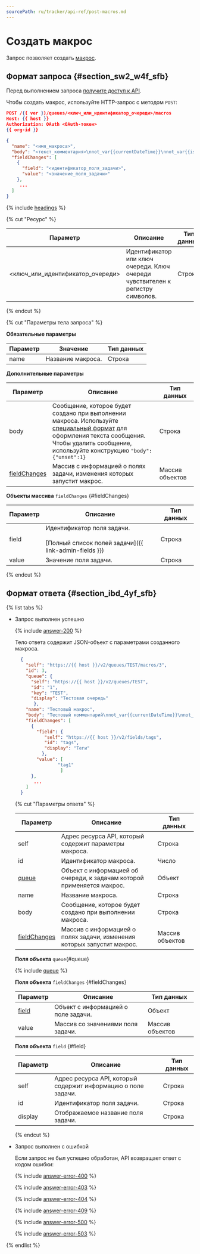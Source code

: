 ```yaml
---
sourcePath: ru/tracker/api-ref/post-macros.md
---
```

# Создать макрос

Запрос позволяет создать [макрос](manager/create-macroses.md).

## Формат запроса {#section_sw2_w4f_sfb}

Перед выполнением запроса [получите доступ к API](concepts/access.md).

Чтобы создать макрос, используйте HTTP-запрос с методом `POST`:

```json
POST /{{ ver }}/queues/<ключ_или_идентификатор_очереди>/macros
Host: {{ host }}
Authorization: OAuth <OAuth-токен>
{{ org-id }}

{
  "name": "<имя_макроса>",
  "body": "<текст_комментария>\nnot_var{{currentDateTime}}\nnot_var{{issue.author}}",
  "fieldChanges": [
    {
      "field": "<идентификатор_поля_задачи>",
      "value": "<значение_поля_задачи>"
    }, 
     ...
  ]
}
```

{% include [headings](../_includes/tracker/api/headings.md) %}

{% cut "Ресурс" %}

Параметр | Описание | Тип данных
-------- | -------- | ----------
\<ключ_или_идентификатор_очереди> | Идентификатор или ключ очереди. Ключ очереди чувствителен к регистру символов. | Строка

{% endcut %} 

{% cut "Параметры тела запроса" %}

**Обязательные параметры**

Параметр | Значение | Тип данных
----- | ----- | -----
name | Название макроса.| Строка

**Дополнительные параметры**
  
Параметр | Описание | Тип данных
----- | ----- | -----
body | Сообщение, которое будет создано при выполнении макроса. Используйте [специальный формат](common-format.md#text-format) для оформления текста сообщения.<br/>Чтобы удалить сообщение, используйте конструкцию `"body": {"unset":1}` | Строка
[fieldChanges](#fieldChanges) | Массив с информацией о полях задачи, изменения которых запустит макрос. | Массив объектов

**Объекты массива** `fieldChanges` {#fieldChanges}

Параметр | Описание | Тип данных
-------- | -------- | ---------- 
field | Идентификатор поля задачи.<br/><br/>[Полный список полей задачи]({{ link-admin-fields }}) | Строка
value | Значение поля задачи. | Строка

{% endcut %}
 
## Формат ответа {#section_ibd_4yf_sfb}

{% list tabs %}

- Запрос выполнен успешно
  
    {% include [answer-200](../_includes/tracker/api/answer-200.md) %}
  
    Тело ответа содержит JSON-объект с параметрами созданного макроса.

    ```json
      {
        "self": "https://{{ host }}/v2/queues/TEST/macros/3",
        "id": 3,
        "queue": {
          "self": "https://{{ host }}/v2/queues/TEST", 
          "id": "1",
          "key": "TEST",
          "display": "Тестовая очередь"
           },
        "name": "Тестовый макрос",
        "body": "Тестовый комментарий\nnot_var{{currentDateTime}}\nnot_var{{issue.author}}",
        "fieldChanges": [
          {
            "field": {
               "self": "https://{{ host }}/v2/fields/tags", 
               "id": "tags",
               "display": "Теги"
              },
            "value": [
                    "tag1"
                     ]
          },
           ...
        ]
      }
    ```

    {% cut "Параметры ответа" %}

    Параметр | Описание | Тип данных
    ----- | ----- | -----
    self | Адрес ресурса API, который содержит параметры макроса. | Строка
    id | Идентификатор макроса. | Число
    [queue](#queue) | Объект с информацией об очереди, к задачам которой применяется макрос. | Объект
    name | Название макроса. | Строка
    body | Сообщение, которое будет создано при выполнении макроса. | Строка
    [fieldChanges](#fieldChanges) | Массив с информацией о полях задачи, изменения которых запустит макрос. | Массив объектов

    **Поля объекта** `queue`{#queue}

    {% include [queue](../_includes/tracker/api/queue.md) %}

    **Поля объекта** `fieldChanges` {#fieldChanges}

    Параметр | Описание | Тип данных
    -------- | -------- | ----------     
    [field](#field) | Объект с информацией о поле задачи. | Объект
    value | Массив со значениями поля задачи. | Массив объектов

    **Поля объекта** `field` {#field}
    
    Параметр | Описание | Тип данных
    -------- | -------- | ---------- 
    self | Адрес ресурса API, который содержит информацию о поле задачи. | Строка
    id | Идентификатор поля задачи. | Строка
    display | Отображаемое название поля задачи. | Строка

    {% endcut %}

- Запрос выполнен с ошибкой

    Если запрос не был успешно обработан, API возвращает ответ с кодом ошибки:

    {% include [answer-error-400](../_includes/tracker/api/answer-error-400.md) %}

    {% include [answer-error-403](../_includes/tracker/api/answer-error-403.md) %}

    {% include [answer-error-404](../_includes/tracker/api/answer-error-404.md) %}

    {% include [answer-error-409](../_includes/tracker/api/answer-error-409.md) %}

    {% include [answer-error-500](../_includes/tracker/api/answer-error-500.md) %}

    {% include [answer-error-503](../_includes/tracker/api/answer-error-503.md) %}
       
{% endlist %}